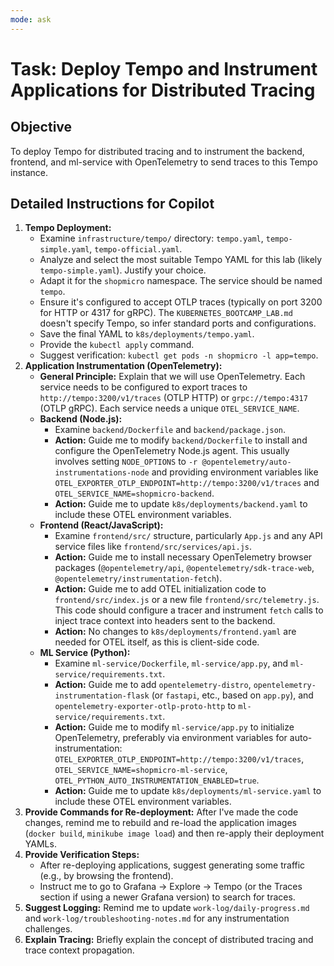 ```yaml
---
mode: ask
---
```

# Task: Deploy Tempo and Instrument Applications for Distributed Tracing

## Objective
To deploy Tempo for distributed tracing and to instrument the backend, frontend, and ml-service with OpenTelemetry to send traces to this Tempo instance.

## Detailed Instructions for Copilot
1.  **Tempo Deployment:**
    *   Examine `infrastructure/tempo/` directory: `tempo.yaml`, `tempo-simple.yaml`, `tempo-official.yaml`.
    *   Analyze and select the most suitable Tempo YAML for this lab (likely `tempo-simple.yaml`). Justify your choice.
    *   Adapt it for the `shopmicro` namespace. The service should be named `tempo`.
    *   Ensure it's configured to accept OTLP traces (typically on port 3200 for HTTP or 4317 for gRPC). The `KUBERNETES_BOOTCAMP_LAB.md` doesn't specify Tempo, so infer standard ports and configurations.
    *   Save the final YAML to `k8s/deployments/tempo.yaml`.
    *   Provide the `kubectl apply` command.
    *   Suggest verification: `kubectl get pods -n shopmicro -l app=tempo`.
2.  **Application Instrumentation (OpenTelemetry):**
    *   **General Principle:** Explain that we will use OpenTelemetry. Each service needs to be configured to export traces to `http://tempo:3200/v1/traces` (OTLP HTTP) or `grpc://tempo:4317` (OTLP gRPC). Each service needs a unique `OTEL_SERVICE_NAME`.
    *   **Backend (Node.js):**
        *   Examine `backend/Dockerfile` and `backend/package.json`.
        *   **Action:** Guide me to modify `backend/Dockerfile` to install and configure the OpenTelemetry Node.js agent. This usually involves setting `NODE_OPTIONS` to `-r @opentelemetry/auto-instrumentations-node` and providing environment variables like `OTEL_EXPORTER_OTLP_ENDPOINT=http://tempo:3200/v1/traces` and `OTEL_SERVICE_NAME=shopmicro-backend`.
        *   **Action:** Guide me to update `k8s/deployments/backend.yaml` to include these OTEL environment variables.
    *   **Frontend (React/JavaScript):**
        *   Examine `frontend/src/` structure, particularly `App.js` and any API service files like `frontend/src/services/api.js`.
        *   **Action:** Guide me to install necessary OpenTelemetry browser packages (`@opentelemetry/api`, `@opentelemetry/sdk-trace-web`, `@opentelemetry/instrumentation-fetch`).
        *   **Action:** Guide me to add OTEL initialization code to `frontend/src/index.js` or a new file `frontend/src/telemetry.js`. This code should configure a tracer and instrument `fetch` calls to inject trace context into headers sent to the backend.
        *   **Action:** No changes to `k8s/deployments/frontend.yaml` are needed for OTEL itself, as this is client-side code.
    *   **ML Service (Python):**
        *   Examine `ml-service/Dockerfile`, `ml-service/app.py`, and `ml-service/requirements.txt`.
        *   **Action:** Guide me to add `opentelemetry-distro`, `opentelemetry-instrumentation-flask` (or `fastapi`, etc., based on `app.py`), and `opentelemetry-exporter-otlp-proto-http` to `ml-service/requirements.txt`.
        *   **Action:** Guide me to modify `ml-service/app.py` to initialize OpenTelemetry, preferably via environment variables for auto-instrumentation: `OTEL_EXPORTER_OTLP_ENDPOINT=http://tempo:3200/v1/traces`, `OTEL_SERVICE_NAME=shopmicro-ml-service`, `OTEL_PYTHON_AUTO_INSTRUMENTATION_ENABLED=true`.
        *   **Action:** Guide me to update `k8s/deployments/ml-service.yaml` to include these OTEL environment variables.
3.  **Provide Commands for Re-deployment:** After I've made the code changes, remind me to rebuild and re-load the application images (`docker build`, `minikube image load`) and then re-apply their deployment YAMLs.
4.  **Provide Verification Steps:**
    *   After re-deploying applications, suggest generating some traffic (e.g., by browsing the frontend).
    *   Instruct me to go to Grafana -> Explore -> Tempo (or the Traces section if using a newer Grafana version) to search for traces.
5.  **Suggest Logging:** Remind me to update `work-log/daily-progress.md` and `work-log/troubleshooting-notes.md` for any instrumentation challenges.
6.  **Explain Tracing:** Briefly explain the concept of distributed tracing and trace context propagation.